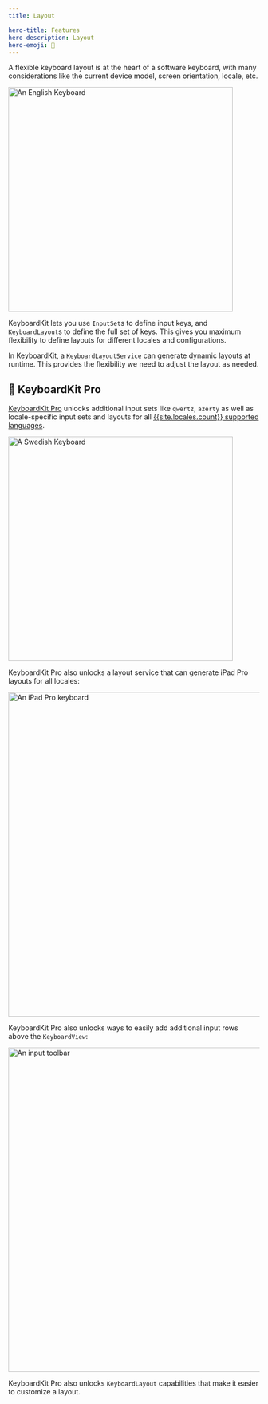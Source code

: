 ```yaml
---
title: Layout

hero-title: Features
hero-description: Layout
hero-emoji: 🔣
---
```



A flexible keyboard layout is at the heart of a software keyboard, with many considerations like the current device model, screen orientation, locale, etc.

<img width="450" alt="An English Keyboard" src="{{page.assets}}keyboardview-english.jpg" />

KeyboardKit lets you use ``InputSet``s to define input keys, and ``KeyboardLayout``s to define the full set of keys. This gives you maximum flexibility to define layouts for different locales and configurations.

In KeyboardKit, a ``KeyboardLayoutService`` can generate dynamic layouts at runtime. This provides the flexibility we need to adjust the layout as needed.


## 👑 KeyboardKit Pro

[KeyboardKit Pro][Pro] unlocks additional input sets like `qwertz`, `azerty` as well as locale-specific input sets and layouts for all [{{site.locales.count}} supported languages](/locales).

<img width="450" alt="A Swedish Keyboard" src="{{page.assets}}keyboardview-swedish.jpg" />

KeyboardKit Pro also unlocks a layout service that can generate iPad Pro layouts for all locales:

<img width="650" alt="An iPad Pro keyboard" src="{{page.assets}}keyboardview-ipadpro.jpg" />

KeyboardKit Pro also unlocks ways to easily add additional input rows above the `KeyboardView`:

<img width="650" alt="An input toolbar" src="{{page.assets}}inputtoolbar-ipadpro.png" />

KeyboardKit Pro also unlocks ``KeyboardLayout`` capabilities that make it easier to customize a layout.


[Pro]: /pro   
